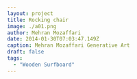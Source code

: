 ```yaml
---
layout: project
title: Rocking chair
image: ./a01.png
author: Mehran Mozaffari
date: 2014-01-30T07:03:47.149Z
caption: Mehran Mozaffari Generative Art
draft: false
tags: 
  - "Wooden Surfboard"
---
```



